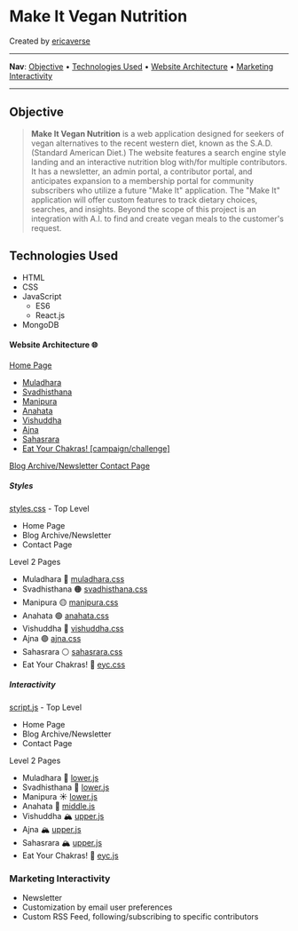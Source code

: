 # Make It Vegan Nutrition
Created by [ericaverse](https://github.com/ericaverse)
****
**Nav**: [Objective](#objective) • [Technologies Used](#technologies-used) • [Website Architecture](#website-architecture-) • [Marketing Interactivity](#marketing-interactivity) 
****

## Objective
> **Make It Vegan Nutrition** is a web application designed for seekers of vegan alternatives to the recent western diet, known as the S.A.D. (Standard American Diet.) The website features a search engine style landing and an interactive nutrition blog with/for multiple contributors. It has a newsletter, an admin portal, a contributor portal, and anticipates expansion to a membership portal for community subscribers who utilize a future "Make It" application. The "Make It" application will offer custom features to track dietary choices, searches, and insights. Beyond the scope of this project is an integration with A.I. to find and create vegan meals to the customer's request. 

## Technologies Used
- HTML
- CSS
- JavaScript
  - ES6
  - React.js
- MongoDB

#### Website Architecture 🌐
[Home Page ](./pages/index.html)

- [Muladhara]()
- [Svadhisthana]()
- [Manipura]()
- [Anahata]()
- [Vishuddha]()
- [Ajna]()
- [Sahasrara]()
- [Eat Your Chakras! [campaign/challenge]]()

[Blog Archive/Newsletter ]()
[Contact Page]()

##### Styles

[styles.css](./styles/styles.css) - Top Level 
- Home Page
- Blog Archive/Newsletter
- Contact Page

Level 2 Pages
- Muladhara 🔴 [muladhara.css](./styles/muladhara.css)
- Svadhisthana 🟠 [svadhisthana.css](./styles/svadhisthana.css)
- Manipura 🟡 [manipura.css](./styles/manipura.css)
- Anahata 🟢 [anahata.css](./styles/anahata.css)
- Vishuddha 🔵 [vishuddha.css](./styles/vishuddha.css)
- Ajna 🟣 [ajna.css](./styles/ajna.css)
- Sahasrara ⚪️ [sahasrara.css](./styles/sahasrara.css)
- Eat Your Chakras! 🎨 [eyc.css](./styles/eyc.css)


##### Interactivity
[script.js](./js/script.js) - Top Level
- Home Page
- Blog Archive/Newsletter
- Contact Page

Level 2 Pages
- Muladhara 🌋 [lower.js](./js/lower.js)
- Svadhisthana 🌋  [lower.js](./js/lower.js)
- Manipura ☀️ [lower.js](./js/lower.js)
- Anahata 💚 [middle.js](./js/middle.js)
- Vishuddha 🏔️ [upper.js](./js/upper.js)
- Ajna 🏔️ [upper.js](./js/upper.js)
- Sahasrara 🏔️ [upper.js](./js/upper.js)
- Eat Your Chakras! 🎨 [eyc.js](./js/eyc.js)

### Marketing Interactivity
- Newsletter 
- Customization by email user preferences
- Custom RSS Feed, following/subscribing to specific contributors